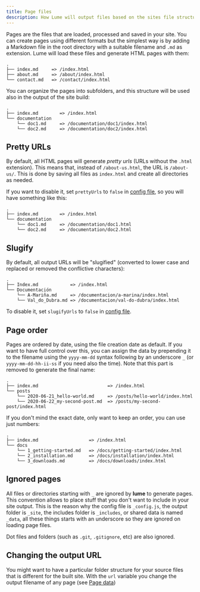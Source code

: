 ```yaml
---
title: Page files
description: How Lume will output files based on the sites file structure
---
```


Pages are the files that are loaded, processed and saved in your site. You can
create pages using different formats but the simplest way is by adding a
Markdown file in the root directory with a suitable filename and `.md` as
extension. Lume will load these files and generate HTML pages with them:

```
.
├── index.md     => /index.html
├── about.md     => /about/index.html
└── contact.md   => /contact/index.html
```

You can organize the pages into subfolders, and this structure will be used also
in the output of the site build:

```
.
├── index.md        => /index.html
└── documentation
    └── doc1.md     => /documentation/doc1/index.html
    └── doc2.md     => /documentation/doc2/index.html
```

## Pretty URLs

By default, all HTML pages will generate _pretty urls_ (URLs without the `.html`
extension). This means that, instead of `/about-us.html`, the URL is
`/about-us/`. This is done by saving all files as `index.html` and create all
directories as needed.

If you want to disable it, set `prettyUrls` to `false` in
[config file](/getting-started/config-file/), so you will have something like
this:

```
.
├── index.md        => /index.html
└── documentation
    └── doc1.md     => /documentation/doc1.html
    └── doc2.md     => /documentation/doc2.html
```

## Slugify

By default, all output URLs will be "slugified" (converted to lower case and
replaced or removed the conflictive characters):

```
.
├── Index.md            => /index.html
└── Documentación
    └── A-Mariña.md     => /documentacion/a-marina/index.html
    └── Val_do_Dubra.md => /documentacion/val-do-dubra/index.html
```

To disable it, set `slugifyUrls` to `false` in
[config file](/getting-started/config-file/).

## Page order

Pages are ordered by date, using the file creation date as default. If you want
to have full control over this, you can assign the data by prepending it to the
filename using the `yyyy-mm-dd` syntax following by an underscore `_` (or
`yyyy-mm-dd-hh-ii-ss` if you need also the time). Note that this part is removed
to generate the final name:

```
.
├── index.md                          => /index.html
└── posts
    └── 2020-06-21_hello-world.md     => /posts/hello-world/index.html
    └── 2020-06-22_my-second-post.md  => /posts/my-second-post/index.html
```

If you don't mind the exact date, only want to keep an order, you can use just
numbers:

```
.
├── index.md                   => /index.html
└── docs
    └── 1_getting-started.md   => /docs/getting-started/index.html
    └── 2_installation.md      => /docs/installation/index.html
    └── 3_downloads.md         => /docs/downloads/index.html
```

## Ignored pages

All files or directories starting with `_` are ignored by **lume** to generate
pages. This convention allows to place stuff that you don't want to include in
your site output. This is the reason why the config file is `_config.js`, the
output folder is `_site`, the includes folder is `_includes`, or shared data is
named `_data`, all these things starts with an underscore so they are ignored on
loading page files.

Dot files and folders (such as `.git`, `.gitignore`, etc) are also ignored.

## Changing the output URL

You might want to have a particular folder structure for your source files that
is different for the built site. With the `url` variable you change the output
filename of any page (see [Page data](/creating-pages/page-data))
